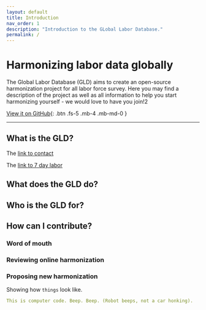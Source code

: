 ```yaml
---
layout: default
title: Introduction
nav_order: 1
description: "Introduction to the GLobal Labor Database."
permalink: /
---
```


# Harmonizing labor data globally

The Global Labor Database (GLD) aims to create an open-source harmonization project for all labor force survey. Here you may find a description of the project as well as all information to help you start harmonizing yourself - we would love to have you join!2


[View it on GitHub](https://github.com/worldbank/gld/tree/main){: .btn .fs-5 .mb-4 .mb-md-0 }

---

## What is the GLD?

The [link to contact](docs/contact)

The [link to 7 day labor](docs/data_dictionary/labour/labour-7day)

## What does the GLD do?


## Who is the GLD for?


## How can I contribute?


### Word of mouth


### Reviewing online harmonization


### Proposing new harmonization



Showing how `things` look like.

```yaml
This is computer code. Beep. Beep. (Robot beeps, not a car honking).
```
